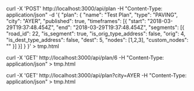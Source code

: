 curl -X 'POST' http://localhost:3000/api/plan -H "Content-Type: application/json" -d '{
  "plan": {
    "name": "Test Plan",
    "type": "PAVING",
    "city": "AYER",
    "published": true,
    "timeframes": [{
      "start": "2018-03-29T19:37:48.454Z",
      "end": "2018-03-29T19:37:48.454Z",
      "segments": [{
        "road_id": 22,
        "is_segment": true,
        "is_orig_type_address": false,
        "orig": 4,
        "is_dest_type_address": false,
        "dest": 5,
        "nodes": [1,2,3],
        "custom_nodes": ""
      }]
    }]
  }
}' > tmp.html

curl -X 'GET' http://localhost:3000/api/plan/6 -H "Content-Type: application/json" > tmp.html

curl -X 'GET' http://localhost:3000/api/plan?city=AYER -H "Content-Type: application/json" > tmp.html
